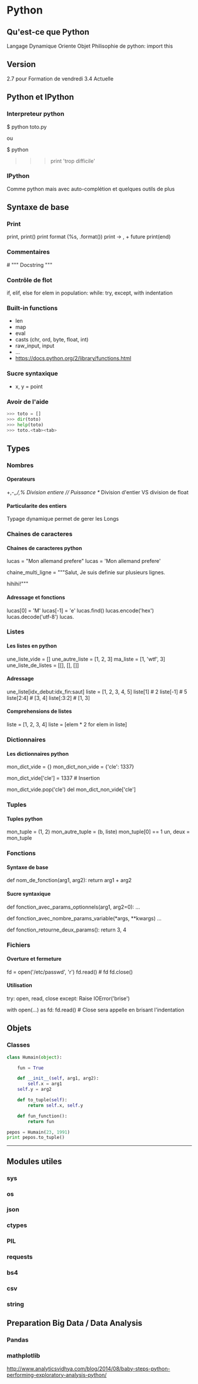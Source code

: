 # Python
## Qu'est-ce que Python
Langage Dynamique
Oriente Objet
Philisophie de python: import this

## Version

2.7 pour Formation de vendredi
3.4 Actuelle

## Python et IPython

### Interpreteur python
$ python toto.py

ou 

$ python
>>> print 'trop difficile'

### IPython

Comme python mais avec auto-complétion et quelques outils de plus

## Syntaxe de base

### Print

print, print()
print format (%s, .format())
print -> , +
future print(end)

### Commentaires

\#
""" Docstring """

### Contrôle de flot

if, elif, else
for elem in population:
while:
try, except, with
indentation

### Built-in functions
* len
* map
* eval
* casts (chr, ord, byte, float, int)
* raw_input, input
* ...
* https://docs.python.org/2/library/functions.html

### Sucre syntaxique
* x, y = point




### Avoir de l'aide
``` python
>>> toto = []
>>> dir(toto)
>>> help(toto)
>>> toto.<tab><tab>
```

## Types

### Nombres
#### Operateurs
+,-,*,/,%
Division entiere //
Puissance \**
Division d'entier VS division de float

#### Particularite des entiers
Typage dynamique permet de gerer les Longs

### Chaines de caracteres
#### Chaines de caracteres python
lucas = "Mon allemand prefere"
lucas = 'Mon allemand prefere'

chaine_multi_ligne = """Salut,
Je suis definie sur plusieurs
lignes.

hihihi!"""

#### Adressage et fonctions

lucas[0] = 'M'
lucas[-1] = 'e'
lucas.find()
lucas.encode('hex')
lucas.decode('utf-8')
lucas.<tab><tab>

### Listes

#### Les listes en python
une_liste_vide = []
une_autre_liste = [1, 2, 3]
ma_liste = [1, 'wtf', 3]
une_liste_de_listes = [[], [], []]

#### Adressage
une_liste[idx_debut:idx_fin:saut]
liste = [1, 2, 3, 4, 5]
liste[1]   # 2
liste[-1]  # 5
liste[2:4] # [3, 4]
liste[:3:2] # [1, 3]

#### Comprehensions de listes
liste = [1, 2, 3, 4]
liste = [elem * 2 for elem in liste]

### Dictionnaires

#### Les dictionnaires python
mon_dict_vide = {}
mon_dict_non_vide = {'cle': 1337}

mon_dict_vide['cle'] = 1337 # Insertion

mon_dict_vide.pop('cle')
del mon_dict_non_vide['cle']

### Tuples
#### Tuples python
mon_tuple = (1, 2)
mon_autre_tuple = (b, liste)
mon_tuple[0] == 1
un, deux = mon_tuple

### Fonctions
#### Syntaxe de base
def nom_de_fonction(arg1, arg2):
    return arg1 + arg2

#### Sucre syntaxique
def fonction_avec_params_optionnels(arg1, arg2=0):
    ...

def fonction_avec_nombre_params_variable(\*args, \**kwargs)
    ...

def fonction_retourne_deux_params():
    return 3, 4

### Fichiers
#### Overture et fermeture
fd = open('/etc/passwd', 'r')
fd.read() # fd<tab><tab>
fd.close()

#### Utilisation
try:
    open, read, close
except:
    Raise IOError('brise')

with open(...) as fd:
    fd.read() # Close sera appelle en brisant l'indentation

## Objets

### Classes
``` python
class Humain(object):

    fun = True

    def __init__(self, arg1, arg2):
    	self.x = arg1
	self.y = arg2

    def to_tuple(self):
        return self.x, self.y

    def fun_function():
        return fun

pepos = Humain(23, 1991)
print pepos.to_tuple()

```




-----------


## Modules utiles
### sys
### os
### json
### ctypes
### PIL
### requests
### bs4
### csv
### string

## Preparation Big Data / Data Analysis
### Pandas
### mathplotlib
http://www.analyticsvidhya.com/blog/2014/08/baby-steps-python-performing-exploratory-analysis-python/

